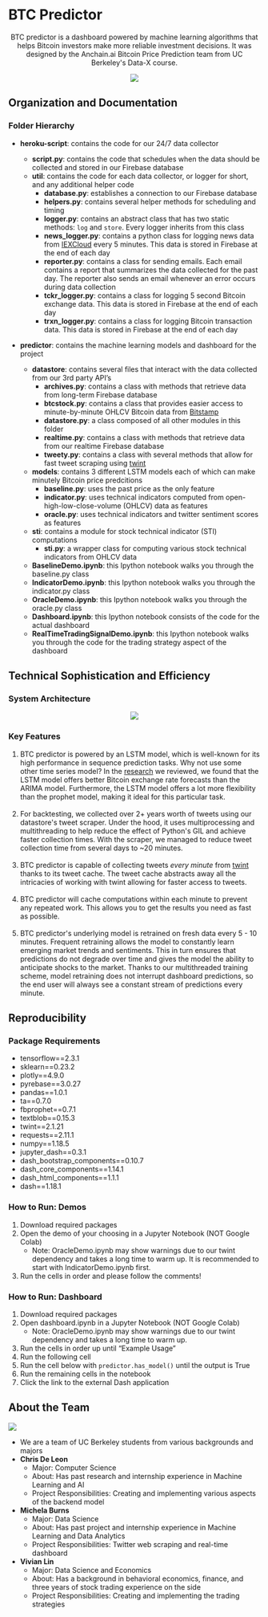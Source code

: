 # BTC Predictor
<p align="center">BTC predictor is a dashboard powered by machine learning algorithms that helps Bitcoin investors make more reliable investment decisions. It was designed by the Anchain.ai Bitcoin Price Prediction team from UC Berkeley's Data-X course.</p>

<p align="center"><img src="readme_files/demo.gif"/></p>

## Organization and Documentation

### Folder Hierarchy

- **heroku-script**: contains the code for our 24/7 data collector
    - **script.py**: contains the code that schedules when the data should be collected and stored in our Firebase database
    - **util**: contains the code for each data collector, or logger for short, and any additional helper code
        - **database.py**: establishes a connection to our Firebase database
        - **helpers.py**: contains several helper methods for scheduling and timing
        - **logger.py**: contains an abstract class that has two static methods: `log` and `store`. Every logger inherits from this class
        - **news_logger.py**: contains a python class for logging news data from [IEXCloud](https://iexcloud.io/) every 5 minutes. This data is stored in Firebase at the end of each day
        - **reporter.py**: contains a class for sending emails. Each email contains a report that summarizes the data collected for the past day. The reporter also sends an email whenever an error occurs during data collection
        - **tckr_logger.py**: contains a class for logging 5 second Bitcoin exchange data. This data is stored in Firebase at the end of each day
        - **trxn_logger.py**: contains a class for logging Bitcoin transaction data. This data is stored in Firebase at the end of each day

- **predictor**: contains the machine learning models and dashboard for the project
    - **datastore**: contains several files that interact with the data collected from our 3rd party API’s
        - **archives.py**: contains a class with methods that retrieve data from long-term Firebase database
        - **btcstock.py**: contains a class that provides easier access to minute-by-minute OHLCV Bitcoin data from [Bitstamp](https://www.bitstamp.net)
        - **datastore.py**: a class composed of all other modules in this folder
        - **realtime.py**: contains a class with methods that retrieve data from our realtime Firebase database
        - **tweety.py**: contains a class with several methods that allow for fast tweet scraping using [twint](https://github.com/twintproject/twint)
    - **models**: contains 3 different LSTM models each of which can make minutely Bitcoin price predcitions
        - **baseline.py**: uses the past price as the only feature
        - **indicator.py**: uses technical indicators computed from open-high-low-close-volume (OHLCV) data as features
        - **oracle.py**: uses technical indicators and twitter sentiment scores as features
    - **sti**: contains a module for stock technical indicator (STI) computations
        - **sti.py**: a wrapper class for computing various stock technical indicators from OHLCV data
    - **BaselineDemo.ipynb**: this Ipython notebook walks you through the baseline.py class
    - **IndicatorDemo.ipynb**: this Ipython notebook walks you through the indicator.py class
    - **OracleDemo.ipynb**: this Ipython notebook walks you through the oracle.py class
    - **Dashboard.ipynb**: this Ipython notebook consists of the code for the actual dashboard
    - **RealTimeTradingSignalDemo.ipynb**: this Ipython notebook walks you through the code for the trading strategy aspect of the dashboard
    
## Technical Sophistication and Efficiency

### System Architecture
<p align="center"><img src="https://github.com/Bitcoin-Price-Prediction/btcpredictor/blob/main/readme_files/System%20Architecture.png"/></p>

### Key Features
1. BTC predictor is powered by an LSTM model, which is well-known for its high performance in sequence prediction tasks. Why not use some other time series model? In the [research](https://arxiv.org/ftp/arxiv/papers/2006/2006.14473.pdf) we reviewed, we found that the LSTM model offers better Bitcoin exchange rate forecasts than the ARIMA model. Furthermore, the LSTM model offers a lot more flexibility than the prophet model, making it ideal for this particular task.
<br><br>
2. For backtesting, we collected over 2+ years worth of tweets using our datastore's tweet scraper. Under the hood, it uses multiprocessing and multithreading to help reduce the effect of Python's GIL and achieve faster collection times. With the scraper, we managed to reduce tweet collection time from several days to ~20 minutes.
<br><br>
3. BTC predictor is capable of collecting tweets *every minute* from [twint](https://github.com/twintproject/twint) thanks to its tweet cache. The tweet cache abstracts away all the intricacies of working with twint allowing for faster access to tweets.
<br><br>
4. BTC predictor will cache computations within each minute to prevent any repeated work. This allows you to get the results you need as fast as possible.
<br><br>
5. BTC predictor's underlying model is retrained on fresh data every 5 - 10 minutes. Frequent retraining allows the model to constantly learn emerging market trends and sentiments. This in turn ensures that predictions do not degrade over time and gives the model the ability to anticipate shocks to the market. Thanks to our multithreaded training scheme, model retraining does not interrupt dashboard predictions, so the end user will always see a constant stream of predictions every minute.

## Reproducibility

### Package Requirements ###
- tensorflow==2.3.1
- sklearn==0.23.2
- plotly==4.9.0
- pyrebase==3.0.27
- pandas==1.0.1
- ta==0.7.0
- fbprophet==0.7.1
- textblob==0.15.3
- twint==2.1.21
- requests==2.11.1
- numpy==1.18.5
- jupyter_dash==0.3.1
- dash_bootstrap_components==0.10.7
- dash_core_components==1.14.1
- dash_html_components==1.1.1
- dash==1.18.1

### How to Run: Demos ### 
1. Download required packages
2. Open the demo of your choosing in a Jupyter Notebook (NOT Google Colab)
    - Note: OracleDemo.ipynb may show warnings due to our twint dependency and takes a long time to warm up. It is recommended to start with IndicatorDemo.ipynb first.
3. Run the cells in order and please follow the comments!


### How to Run: Dashboard ### 
1. Download required packages
2. Open dashboard.ipynb in a Jupyter Notebook (NOT Google Colab)
    - Note: OracleDemo.ipynb may show warnings due to our twint dependency and takes a long time to warm up.
3. Run the cells in order up until “Example Usage”
4. Run the following cell 
5. Run the cell below with `predictor.has_model()` until the output is True
6. Run the remaining cells in the notebook
7. Click the link to the external Dash application


## About the Team
![](https://github.com/Bitcoin-Price-Prediction/btcpredictor/blob/main/readme_files/Team.png)

- We are a team of UC Berkeley students from various backgrounds and majors 
- **Chris De Leon**
    - Major: Computer Science
    - About: Has past research and internship experience in Machine Learning and AI
    - Project Responsibilities: Creating and implementing various aspects of the backend model 
- **Michela Burns** 
    - Major: Data Science
    - About: Has past project and internship experience in Machine Learning and Data Analytics
    - Project Responsibilities: Twitter web scraping and real-time dashboard
- **Vivian Lin** 
    - Major: Data Science and Economics 
    - About: Has a background in behavioral economics, finance, and three years of stock trading experience on the side
    - Project Responsibilities: Creating and implementing the trading strategies


